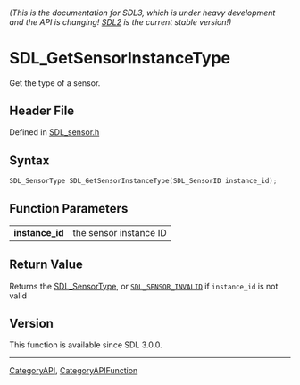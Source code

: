 ###### (This is the documentation for SDL3, which is under heavy development and the API is changing! [SDL2](https://wiki.libsdl.org/SDL2/) is the current stable version!)
# SDL_GetSensorInstanceType

Get the type of a sensor.

## Header File

Defined in [SDL_sensor.h](https://github.com/libsdl-org/SDL/blob/main/include/SDL3/SDL_sensor.h)

## Syntax

```c
SDL_SensorType SDL_GetSensorInstanceType(SDL_SensorID instance_id);

```

## Function Parameters

|                     |                        |
| ------------------- | ---------------------- |
| **instance_id**     | the sensor instance ID |

## Return Value

Returns the [SDL_SensorType](SDL_SensorType), or
[`SDL_SENSOR_INVALID`](SDL_SENSOR_INVALID) if `instance_id` is not valid

## Version

This function is available since SDL 3.0.0.

----
[CategoryAPI](CategoryAPI), [CategoryAPIFunction](CategoryAPIFunction)

